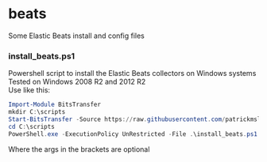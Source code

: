 # beats
Some Elastic Beats install and config files

### install_beats.ps1
Powershell script to install the Elastic Beats collectors on Windows systems<br>
Tested on Windows 2008 R2 and 2012 R2<br>
Use like this:<br>
``` powershell
Import-Module BitsTransfer
mkdir C:\scripts
Start-BitsTransfer -Source https://raw.githubusercontent.com/patrickmslatteryvt/beats/master/install_beats.ps1 -Destination "C:\scripts"
cd C:\scripts
PowerShell.exe -ExecutionPolicy UnRestricted -File .\install_beats.ps1 [-version 1.2.1] [-filebeat_forwarder forwarder.internal.domain.com:9200] [-winlogbeat_forwarder forwarder.internal.domain.com:9100] [-topbeat_forwarder forwarder.internal.domain.com:7177]
```
Where the args in the brackets are optional
